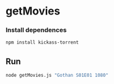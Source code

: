 # getMovies

### Install dependences
```sh
npm install kickass-torrent
```

## Run
```sh
node getMovies.js "Gothan S01E01 1080"
```
